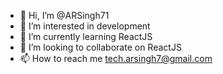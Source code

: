 - 👋 Hi, I’m @ARSingh71
- 👀 I’m interested in development
- 🌱 I’m currently learning ReactJS
- 💞️ I’m looking to collaborate on ReactJS
- 📫 How to reach me tech.arsingh7@gmail.com

<!---
ARSingh71/ARSingh71 is a ✨ special ✨ repository because its `README.md` (this file) appears on your GitHub profile.
You can click the Preview link to take a look at your changes.
--->
